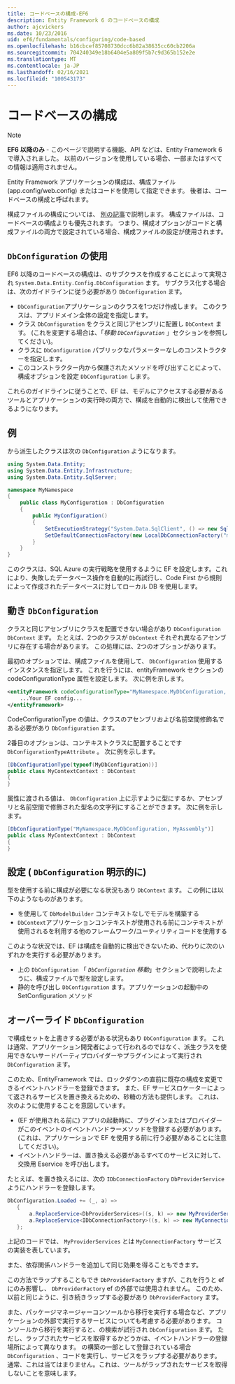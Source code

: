 ```yaml
---
title: コードベースの構成-EF6
description: Entity Framework 6 のコードベースの構成
author: ajcvickers
ms.date: 10/23/2016
uid: ef6/fundamentals/configuring/code-based
ms.openlocfilehash: b16cbcef85708730dcc6b82a38635cc60cb2206a
ms.sourcegitcommit: 704240349e18b6404e5a809f5b7c9d365b152e2e
ms.translationtype: MT
ms.contentlocale: ja-JP
ms.lasthandoff: 02/16/2021
ms.locfileid: "100543173"
---
```

# <a name="code-based-configuration"></a>コードベースの構成
> [!NOTE]
> **EF6 以降のみ** - このページで説明する機能、API などは、Entity Framework 6 で導入されました。 以前のバージョンを使用している場合、一部またはすべての情報は適用されません。  

Entity Framework アプリケーションの構成は、構成ファイル (app.config/web.config) またはコードを使用して指定できます。 後者は、コードベースの構成と呼ばれます。  

構成ファイルの構成については、 [別の記事](xref:ef6/fundamentals/configuring/config-file)で説明します。 構成ファイルは、コードベースの構成よりも優先されます。 つまり、構成オプションがコードと構成ファイルの両方で設定されている場合、構成ファイルの設定が使用されます。  

## <a name="using-dbconfiguration"></a>`DbConfiguration` の使用

EF6 以降のコードベースの構成は、のサブクラスを作成することによって実現され `System.Data.Entity.Config.DbConfiguration` ます。 サブクラス化する場合は、次のガイドラインに従う必要があり `DbConfiguration` ます。  

- `DbConfiguration`アプリケーションのクラスを1つだけ作成します。 このクラスは、アプリドメイン全体の設定を指定します。  
- クラス `DbConfiguration` をクラスと同じアセンブリに配置し `DbContext` ます。 (これを変更する場合は、「*移動 `DbConfiguration`* 」セクションを参照してください)。  
- クラスに `DbConfiguration` パブリックなパラメーターなしのコンストラクターを指定します。  
- このコンストラクター内から保護されたメソッドを呼び出すことによって、構成オプションを設定 `DbConfiguration` します。  

これらのガイドラインに従うことで、EF は、モデルにアクセスする必要があるツールとアプリケーションの実行時の両方で、構成を自動的に検出して使用できるようになります。  

## <a name="example"></a>例  

から派生したクラスは次の `DbConfiguration` ようになります。  

``` csharp
using System.Data.Entity;
using System.Data.Entity.Infrastructure;
using System.Data.Entity.SqlServer;

namespace MyNamespace
{
    public class MyConfiguration : DbConfiguration
    {
        public MyConfiguration()
        {
            SetExecutionStrategy("System.Data.SqlClient", () => new SqlAzureExecutionStrategy());
            SetDefaultConnectionFactory(new LocalDbConnectionFactory("mssqllocaldb"));
        }
    }
}
```  

このクラスは、SQL Azure の実行戦略を使用するように EF を設定します。これにより、失敗したデータベース操作を自動的に再試行し、Code First から規則によって作成されたデータベースに対してローカル DB を使用します。  

## <a name="moving-dbconfiguration"></a>動き `DbConfiguration`  

クラスと同じアセンブリにクラスを配置できない場合があり `DbConfiguration` `DbContext` ます。 たとえば、2つのクラスが `DbContext` それぞれ異なるアセンブリに存在する場合があります。 この処理には、2つのオプションがあります。  

最初のオプションでは、構成ファイルを使用して、 `DbConfiguration` 使用するインスタンスを指定します。 これを行うには、entityFramework セクションの codeConfigurationType 属性を設定します。 次に例を示します。  

``` xml
<entityFramework codeConfigurationType="MyNamespace.MyDbConfiguration, MyAssembly">
    ...Your EF config...
</entityFramework>
```  

CodeConfigurationType の値は、クラスのアセンブリおよび名前空間修飾名である必要があり `DbConfiguration` ます。  

2番目のオプションは、コンテキストクラスに配置することです `DbConfigurationTypeAttribute` 。 次に例を示します。  

``` csharp  
[DbConfigurationType(typeof(MyDbConfiguration))]
public class MyContextContext : DbContext
{
}
```  

属性に渡される値は、 `DbConfiguration` 上に示すように型にするか、アセンブリと名前空間で修飾された型名の文字列にすることができます。 次に例を示します。  

``` csharp
[DbConfigurationType("MyNamespace.MyDbConfiguration, MyAssembly")]
public class MyContextContext : DbContext
{
}
```  

## <a name="setting-dbconfiguration-explicitly"></a>設定 ( `DbConfiguration` 明示的に)  

型を使用する前に構成が必要になる状況もあり `DbContext` ます。 この例には以下のようなものがあります。  

- を使用して `DbModelBuilder` コンテキストなしでモデルを構築する  
- `DbContext`アプリケーションコンテキストが使用される前にコンテキストが使用されるを利用する他のフレームワーク/ユーティリティコードを使用する  

このような状況では、EF は構成を自動的に検出できないため、代わりに次のいずれかを実行する必要があります。  

- 上の `DbConfiguration` 「 *`DbConfiguration` 移動*」セクションで説明したように、構成ファイルで型を設定します。
- 静的を呼び出し `DbConfiguration` ます。アプリケーションの起動中の SetConfiguration メソッド  

## <a name="overriding-dbconfiguration"></a>オーバーライド `DbConfiguration`  

で構成セットを上書きする必要がある状況もあり `DbConfiguration` ます。 これは通常、アプリケーション開発者によって行われるのではなく、派生クラスを使用できないサードパーティプロバイダーやプラグインによって実行され `DbConfiguration` ます。  

このため、EntityFramework では、ロックダウンの直前に既存の構成を変更できるイベントハンドラーを登録できます。  また、EF サービスロケーターによって返されるサービスを置き換えるための、砂糖の方法も提供します。 これは、次のように使用することを意図しています。  

- (EF が使用される前に) アプリの起動時に、プラグインまたはプロバイダーがこのイベントのイベントハンドラーメソッドを登録する必要があります。 (これは、アプリケーションで EF を使用する前に行う必要があることに注意してください)。  
- イベントハンドラーは、置き換える必要があるすべてのサービスに対して、交換用 Eservice を呼び出します。  

たとえば、を置き換えるには、次の `IDbConnectionFactory` `DbProviderService` ようにハンドラーを登録します。  

``` csharp
DbConfiguration.Loaded += (_, a) =>
   {
       a.ReplaceService<DbProviderServices>((s, k) => new MyProviderServices(s));
       a.ReplaceService<IDbConnectionFactory>((s, k) => new MyConnectionFactory(s));
   };
```  

上記のコードでは、 `MyProviderServices` とは `MyConnectionFactory` サービスの実装を表しています。  

また、依存関係ハンドラーを追加して同じ効果を得ることもできます。  

この方法でラップすることもでき `DbProviderFactory` ますが、これを行うと ef にのみ影響し、 `DbProviderFactory` ef の外部では使用されません。 このため、以前と同じように、引き続きラップする必要があり `DbProviderFactory` ます。  

また、パッケージマネージャーコンソールから移行を実行する場合など、アプリケーションの外部で実行するサービスについても考慮する必要があります。 コンソールから移行を実行すると、の検索が試行され `DbConfiguration` ます。 ただし、ラップされたサービスを取得するかどうかは、イベントハンドラーの登録場所によって異なります。 の構築の一部として登録されている場合 `DbConfiguration` 、コードを実行し、サービスをラップする必要があります。 通常、これは当てはまりません。これは、ツールがラップされたサービスを取得しないことを意味します。  
